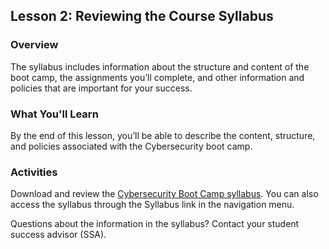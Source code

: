 ## Lesson 2: Reviewing the Course Syllabus

### Overview

The syllabus includes information about the structure and content of the boot camp, the assignments you’ll complete, and other information and policies that are important for your success.

### What You'll Learn

By the end of this lesson, you’ll be able to describe the content, structure, and policies associated with the Cybersecurity boot camp.

### Activities

Download and review the [Cybersecurity Boot Camp syllabus](https://drive.google.com/file/d/1c6AFGGBg5yMBXwjzYchJcpGrZycsYCJx/view?usp=sharing). You can also access the syllabus through the Syllabus link in the navigation menu. 

Questions about the information in the syllabus? Contact your student success advisor (SSA). 
